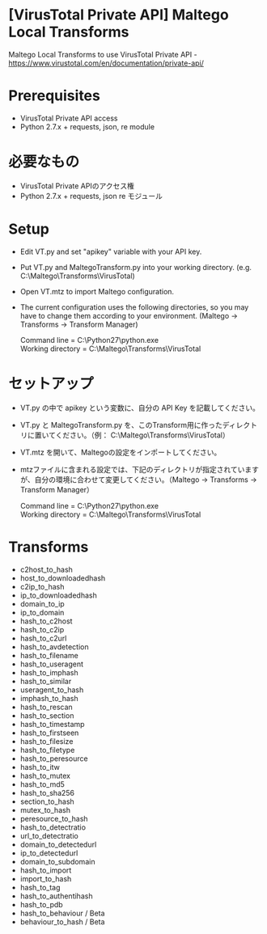 # [VirusTotal Private API] Maltego Local Transforms
Maltego Local Transforms to use VirusTotal Private API - https://www.virustotal.com/en/documentation/private-api/

# Prerequisites
- VirusTotal Private API access
- Python 2.7.x + requests, json, re module

# 必要なもの
- VirusTotal Private APIのアクセス権
- Python 2.7.x + requests, json re モジュール

# Setup
- Edit VT.py and set "apikey" variable with your API key.  
- Put VT.py and MaltegoTransform.py into your working directory. (e.g. C:\Maltego\Transforms\VirusTotal)  
- Open VT.mtz to import Maltego configuration.  
- The current configuration uses the following directories, so you may have to change them according to your environment. (Maltego -> Transforms -> Transform Manager)  

  Command line = C:\Python27\python.exe  
  Working directory = C:\Maltego\Transforms\VirusTotal

# セットアップ
- VT.py の中で apikey という変数に、自分の API Key を記載してください。
- VT.py と MaltegoTransform.py を、このTransform用に作ったディレクトリに置いてください。（例： C:\Maltego\Transforms\VirusTotal）
- VT.mtz を開いて、Maltegoの設定をインポートしてください。
- mtzファイルに含まれる設定では、下記のディレクトリが指定されていますが、自分の環境に合わせて変更してください。（Maltego -> Transforms -> Transform Manager）

  Command line = C:\Python27\python.exe  
  Working directory = C:\Maltego\Transforms\VirusTotal

# Transforms
- c2host_to_hash
- host_to_downloadedhash
- c2ip_to_hash
- ip_to_downloadedhash
- domain_to_ip
- ip_to_domain
- hash_to_c2host
- hash_to_c2ip
- hash_to_c2url
- hash_to_avdetection
- hash_to_filename
- hash_to_useragent
- hash_to_imphash
- hash_to_similar
- useragent_to_hash
- imphash_to_hash
- hash_to_rescan
- hash_to_section
- hash_to_timestamp
- hash_to_firstseen
- hash_to_filesize
- hash_to_filetype
- hash_to_peresource
- hash_to_itw
- hash_to_mutex
- hash_to_md5
- hash_to_sha256
- section_to_hash
- mutex_to_hash
- peresource_to_hash
- hash_to_detectratio
- url_to_detectratio
- domain_to_detectedurl
- ip_to_detectedurl
- domain_to_subdomain
- hash_to_import
- import_to_hash
- hash_to_tag
- hash_to_authentihash
- hash_to_pdb
- hash_to_behaviour / Beta
- behaviour_to_hash / Beta




